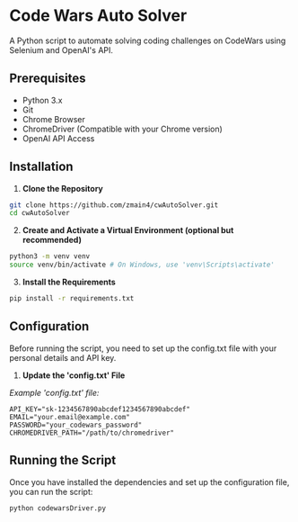 # Code Wars Auto Solver
A Python script to automate solving coding challenges on CodeWars using Selenium and OpenAI's API.

## Prerequisites
- Python 3.x
- Git
- Chrome Browser
- ChromeDriver (Compatible with your Chrome version)
- OpenAI API Access

## Installation

1. **Clone the Repository**

```sh
git clone https://github.com/zmain4/cwAutoSolver.git
cd cwAutoSolver
```

2. **Create and Activate a Virtual Environment (optional but recommended)**
```sh
python3 -m venv venv
source venv/bin/activate # On Windows, use 'venv\Scripts\activate'
```

3. **Install the Requirements**
```sh
pip install -r requirements.txt
```

## Configuration
Before running the script, you need to set up the config.txt file with your personal details and API key.

1. **Update the 'config.txt' File**

*Example 'config.txt' file:*
```plaintext
API_KEY="sk-1234567890abcdef1234567890abcdef"
EMAIL="your.email@example.com"
PASSWORD="your_codewars_password"
CHROMEDRIVER_PATH="/path/to/chromedriver"
```

## Running the Script
Once you have installed the dependencies and set up the configuration file, you can run the script:
```sh
python codewarsDriver.py
```
